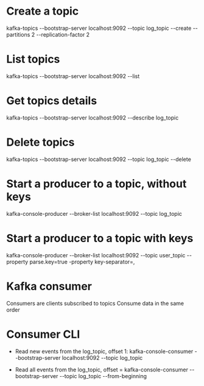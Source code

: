 # Create a topic 
kafka-topics --bootstrap-server localhost:9092 --topic log_topic --create --partitions 2 --replication-factor 2

# List topics
kafka-topics --bootstrap-server localhost:9092 --list

# Get topics details

kafka-topics --bootstrap-server localhost:9092 --describe log_topic

# Delete topics 

kafka-topics --bootstrap-server localhost:9092 --topic log_topic --delete

# Start a producer to a topic, without keys

kafka-console-producer --broker-list localhost:9092 --topic log_topic

# Start a producer to a topic with keys

kafka-console-producer --broker-list localhost:9092 --topic user_topic --property parse.key=true -property key-separator=,

# Kafka consumer

Consumers are clients subscribed to topics
Consume data in the same order

# Consumer CLI

- Read new events from the log_topic, offset 1:
kafka-console-consumer --bootstrap-server localhost:9092 --topic log_topic

- Read all events from the log_topic, offset =
kafka-console-consumer --bootstrap-server --topic log_topic --from-beginning

